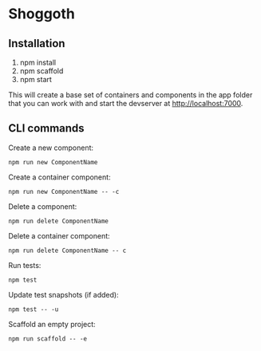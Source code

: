 # Shoggoth #

## Installation ##

1. npm install
2. npm scaffold
3. npm start

This will create a base set of containers and components in the app folder that you can work with and start the devserver at [http://localhost:7000](http://localhost:7000).


## CLI commands ##

Create a new component:
```
npm run new ComponentName
```

Create a container component:
```
npm run new ComponentName -- -c
```

Delete a component:
```
npm run delete ComponentName
```

Delete a container component:
```
npm run delete ComponentName -- c
```

Run tests:
```
npm test
```

Update test snapshots (if added):
```
npm test -- -u
```

Scaffold an empty project:
```
npm run scaffold -- -e
```
